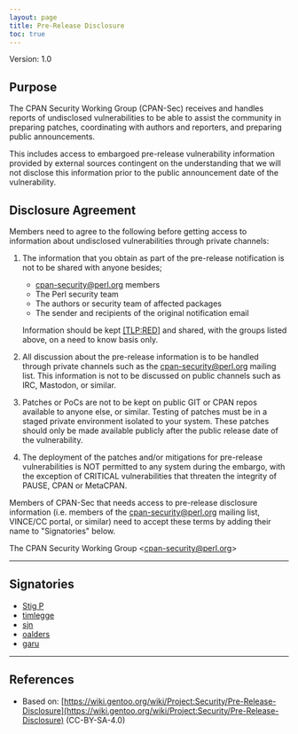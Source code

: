 ```yaml
---
layout: page
title: Pre-Release Disclosure
toc: true
---
```


Version: 1.0

## Purpose

The CPAN Security Working Group (CPAN-Sec) receives and handles reports of
undisclosed vulnerabilities to be able to assist the community in preparing
patches, coordinating with authors and reporters, and preparing public
announcements.

This includes access to embargoed pre-release vulnerability information provided
by external sources contingent on the understanding that we will not disclose
this information prior to the public announcement date of the vulnerability.

## Disclosure Agreement

Members need to agree to the following before getting access to information
about undisclosed vulnerabilities through private channels:

1. The information that you obtain as part of the pre-release notification is
not to be shared with anyone besides;
   - cpan-security@perl.org members
   - The Perl security team
   - The authors or security team of affected packages
   - The sender and recipients of the original notification email 

   Information should be kept [[TLP:RED]](https://www.cisa.gov/news-events/news/traffic-light-protocol-tlp-definitions-and-usage) and shared, with the groups listed above, on a need to know basis only.

2. All discussion about the pre-release information is to be handled through
private channels such as the cpan-security@perl.org mailing list. This
information is not to be discussed on public channels such as IRC, Mastodon, or
similar.

3. Patches or PoCs are not to be kept on public GIT or CPAN repos available to
anyone else, or similar. Testing of patches must be in a staged private
environment isolated to your system. These patches should only be made available
publicly after the public release date of the vulnerability.

4. The deployment of the patches and/or mitigations for pre-release
vulnerabilities is NOT permitted to any system during the embargo, with the
exception of CRITICAL vulnerabilities that threaten the integrity of PAUSE, CPAN
or MetaCPAN.

Members of CPAN-Sec that needs access to pre-release disclosure information
(i.e. members of the cpan-security@perl.org mailing list, VINCE/CC portal, or
similar) need to accept these terms by adding their name to "Signatories" below.

The CPAN Security Working Group <[cpan-security@perl.org](cpan-security@perl.org)>

------------------

## Signatories

* [Stig P](https://github.com/stigtsp)
* [timlegge](https://github.com/timlegge)
* [sjn](https://github.com/sjn)
* [oalders](https://github.com/oalders)
* [garu](https://github.com/garu)

------------------

## References

* Based on: [https://wiki.gentoo.org/wiki/Project:Security/Pre-Release-Disclosure](https://wiki.gentoo.org/wiki/Project:Security/Pre-Release-Disclosure) (CC-BY-SA-4.0)
